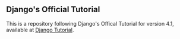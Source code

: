 ## Django's Official Tutorial
This is a repository following Django's Offical Tutorial for version 4.1, available at [Django Tutorial].

[Django Tutorial]: https://docs.djangoproject.com/en/4.1/intro/tutorial01/
